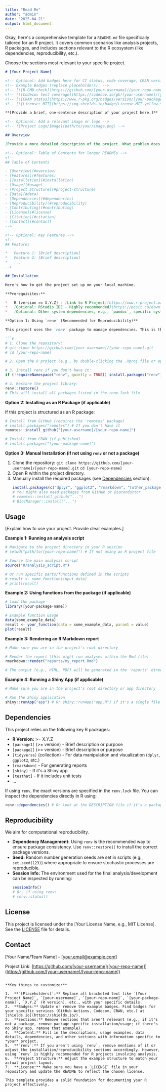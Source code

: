 ```yaml
---
title: "Read Me"
author: "admin"
date: "2025-04-21"
output: html_document
---
```


Okay, here's a comprehensive template for a `README.md` file specifically tailored for an R project. It covers common scenarios like analysis projects, R packages, and includes sections relevant to the R ecosystem (like dependencies, reproducibility, etc.).

Choose the sections most relevant to your specific project.

```markdown
# [Your Project Name]

<!-- Optional: Add badges here for CI status, code coverage, CRAN version, license, etc. -->
<!-- Example Badges (replace placeholders): -->
<!-- [![R-CMD-check](https://github.com/[your-username]/[your-repo-name]/actions/workflows/R-CMD-check.yaml/badge.svg)](https://github.com/[your-username]/[your-repo-name]/actions/workflows/R-CMD-check.yaml) -->
<!-- [![Codecov test coverage](https://codecov.io/gh/[your-username]/[your-repo-name]/branch/main/graph/badge.svg)](https://app.codecov.io/gh/[your-username]/[your-repo-name]?branch=main) -->
<!-- [![CRAN status](https://www.r-pkg.org/badges/version/[your-package-name])](https://CRAN.R-project.org/package=[your-package-name]) -->
<!-- [![License: MIT](https://img.shields.io/badge/License-MIT-yellow.svg)](https://opensource.org/licenses/MIT) -->

**[Provide a brief, one-sentence description of your project here.]**

<!-- Optional: Add a relevant image or logo -->
<!-- ![Project Logo/Image](path/to/your/image.png) -->

## Overview

[Provide a more detailed description of the project. What problem does it solve? What are its main goals? What kind of project is it (e.g., data analysis for a specific paper, an R package for statistical modeling, a Shiny application)?]

<!-- Optional: Table of Contents for longer READMEs -->
<!--
## Table of Contents

- [Overview](#overview)
- [Features](#features)
- [Installation](#installation)
- [Usage](#usage)
- [Project Structure](#project-structure)
- [Data](#data)
- [Dependencies](#dependencies)
- [Reproducibility](#reproducibility)
- [Contributing](#contributing)
- [License](#license)
- [Citation](#citation)
- [Contact](#contact)
-->

<!-- Optional: Key Features -->
<!--
## Features

*   Feature 1: [Brief description]
*   Feature 2: [Brief description]
*   ...
-->

## Installation

Here's how to get the project set up on your local machine.

**Prerequisites:**

*   R (version >= X.Y.Z) - [Link to R Project](https://www.r-project.org/)
*   [Optional: RStudio IDE - Highly recommended](https://posit.co/download/rstudio-desktop/)
*   [Optional: Other system dependencies, e.g., `pandoc`, specific system libraries if needed]

**Option 1: Using `renv` (Recommended for Reproducibility)**

This project uses the `renv` package to manage dependencies. This is the recommended way to ensure you have the exact package versions used during development.

```r
# 1. Clone the repository:
# git clone https://github.com/[your-username]/[your-repo-name].git
# cd [your-repo-name]

# 2. Open the R project (e.g., by double-clicking the .Rproj file or opening R in the directory)

# 3. Install renv if you don't have it:
if (!requireNamespace("renv", quietly = TRUE)) install.packages("renv")

# 4. Restore the project library:
renv::restore()
# This will install all packages listed in the renv.lock file.
```

**Option 2: Installing as an R Package (if applicable)**

If this project is structured as an R package:

```r
# Install from GitHub (requires the 'remotes' package)
# install.packages("remotes") # If you don't have it
remotes::install_github("[your-username]/[your-repo-name]")

# Install from CRAN (if published)
# install.packages("[your-package-name]")
```

**Option 3: Manual Installation (if not using `renv` or not a package)**

1.  Clone the repository:
    `git clone https://github.com/[your-username]/[your-repo-name].git`
    `cd [your-repo-name]`
2.  Open R within the project directory.
3.  Manually install the required packages (see [Dependencies](#dependencies) section):
    ```r
    install.packages(c("dplyr", "ggplot2", "rmarkdown", "[other_package]", "..."))
    # You might also need packages from GitHub or Bioconductor
    # remotes::install_github("...")
    # BiocManager::install("...")
    ```

## Usage

[Explain how to use your project. Provide clear examples.]

**Example 1: Running an analysis script**

```r
# Navigate to the project directory in your R session
# setwd("path/to/[your-repo-name]") # If not using an R project file

# Source the main analysis script
source("R/analysis_script.R")

# Or run specific parts/functions defined in the scripts
# result <- some_function(input_data)
# print(result)
```

**Example 2: Using functions from the package (if applicable)**

```r
# Load the package
library([your-package-name])

# Example function usage
data(some_example_data)
result <- your_function(data = some_example_data, param1 = value)
plot(result)
```

**Example 3: Rendering an R Markdown report**

```r
# Make sure you are in the project's root directory

# Render the report (this might run analyses within the Rmd file)
rmarkdown::render("reports/my_report.Rmd")

# The output (e.g., HTML, PDF) will be generated in the 'reports' directory.
```

**Example 4: Running a Shiny App (if applicable)**

```r
# Make sure you are in the project's root directory or app directory

# Run the Shiny application
shiny::runApp("app") # Or shiny::runApp("app.R") if it's a single file app
```

<!-- Optional: Project Structure -->
<!--
## Project Structure

A brief overview of the main directories and files:

```
├── .Rprofile             # R startup configuration (optional, often used with renv)
├── .gitignore            # Specifies intentionally untracked files that Git should ignore
├── [your-project-name].Rproj # RStudio Project file
├── renv.lock             # Records exact package versions used (if using renv)
├── renv/                 # renv library and settings (if using renv)
├── R/                    # Source R scripts and functions
│   ├── analysis_script.R
│   └── utility_functions.R
├── data/                 # Raw or intermediate data files (or scripts to download them)
│   ├── raw/
│   └── processed/
├── reports/              # R Markdown reports, manuscripts, presentations
│   └── my_report.Rmd
├── outputs/              # Generated output files (plots, tables, processed data)
│   ├── figures/
│   └── tables/
├── tests/                # Unit tests (if applicable, especially for packages)
│   └── testthat/
├── man/                  # Package documentation files (if it's a package)
├── vignettes/            # Package vignettes (long-form documentation/tutorials)
├── DESCRIPTION           # Metadata file (required for packages, useful for projects)
├── NAMESPACE             # Defines exported/imported functions (for packages)
├── LICENSE               # Project license file
└── README.md             # This file
```
-->

<!-- Optional: Data Section -->
<!--
## Data

[Explain where the data used in this project comes from.]

*   **Source:** [e.g., Publicly available dataset from URL, generated synthetically, proprietary data]
*   **Location:** [e.g., Included in the `data/raw` directory, needs to be downloaded via `data-raw/download_script.R`, stored externally due to size/privacy]
*   **Format:** [e.g., CSV, RDS, Excel]
*   **Access:** [e.g., If external, provide instructions or link; mention any required credentials or permissions if applicable.]
*   **Preprocessing:** [Briefly describe any major cleaning or preprocessing steps, potentially linking to the relevant script in `R/` or `data-raw/`]

**Note:** [Mention any privacy considerations or data usage restrictions.]
-->

## Dependencies

This project relies on the following key R packages:

*   **R Version:** >= X.Y.Z
*   `[package1]` (>= version) - Brief description or purpose
*   `[package2]` (>= version) - Brief description or purpose
*   `[tidyverse]` (collection) - For data manipulation and visualization (`dplyr`, `ggplot2`, etc.)
*   `[rmarkdown]` - For generating reports
*   `[shiny]` - If it's a Shiny app
*   `[testhat]` - If it includes unit tests
*   ...

If using `renv`, the exact versions are specified in the `renv.lock` file. You can inspect the dependencies directly in R using:

```r
renv::dependencies() # Or look at the DESCRIPTION file if it's a package
```

## Reproducibility

We aim for computational reproducibility.

*   **Dependency Management:** Using `renv` is the recommended way to ensure package consistency. Use `renv::restore()` to install the correct package versions.
*   **Seed:** Random number generation seeds are set in scripts (e.g., `set.seed(123)`) where appropriate to ensure stochastic processes are reproducible.
*   **Session Info:** The environment used for the final analysis/development can be inspected by running:
    ```r
    sessionInfo()
    # Or, if using renv:
    # renv::status()
    ```

<!-- Optional: Contributing Guidelines -->
<!--
## Contributing

Contributions are welcome! If you'd like to contribute, please follow these steps:

1.  **Fork** the repository on GitHub.
2.  **Clone** your fork locally (`git clone git@github.com:your-username/[your-repo-name].git`).
3.  Create a new **branch** for your feature or bug fix (`git checkout -b feature/your-feature-name` or `bugfix/issue-number`).
4.  Make your changes, ensuring code is well-commented and follows the existing style (e.g., [tidyverse style guide](https://style.tidyverse.org/)).
5.  Add **tests** for any new functionality (if applicable).
6.  Ensure all checks and tests pass (e.g., `devtools::check()` if it's a package).
7.  **Commit** your changes (`git commit -m 'Add some feature'`).
8.  **Push** to your fork (`git push origin feature/your-feature-name`).
9.  Open a **Pull Request** on the original repository.

Please report any bugs or suggest features by opening an [issue](https://github.com/[your-username]/[your-repo-name]/issues).

[Optional: Link to a more detailed CONTRIBUTING.md file if you have one.]
-->

## License

This project is licensed under the [Your License Name, e.g., MIT License]. See the [LICENSE](LICENSE) file for details.

<!-- Optional: Citation -->
<!--
## Citation

If you use this project in your research or work, please cite it as follows:

[Your Name/Your Team Name]. ([Year]). *[Your Project Name]* (Version [Version Number]). Retrieved from https://github.com/[your-username]/[your-repo-name]

Or, if there's an associated paper or specific DOI:

[Provide standard citation format for the paper/resource]

A BibTeX entry might look like:
```bibtex
@misc{[unique_citation_key],
  author = {[Your Name or Team Name]},
  title = {[Your Project Name]},
  year = {[Year]},
  howpublished = {\url{https://github.com/[your-username]/[your-repo-name]}},
  note = {Version [Version Number]}
}
```
-->

## Contact

[Your Name/Team Name] - [your.email@example.com]

Project Link: [https://github.com/[your-username]/[your-repo-name]](https://github.com/[your-username]/[your-repo-name])

<!-- Optional: Acknowledgements -->
<!--
## Acknowledgements

*   [Funding source]
*   [Inspiration]
*   [Helpful colleagues or resources]
-->
```

**Key things to customize:**

1.  **`[Placeholders]`:** Replace all bracketed text like `[Your Project Name]`, `[your-username]`, `[your-repo-name]`, `[your-package-name]`, `X.Y.Z` (R version), etc., with your specific details.
2.  **Badges:** Update or remove the example badges. Find badges for your specific services (GitHub Actions, Codecov, CRAN, etc.) at [shields.io](https://shields.io/).
3.  **Sections:** Remove sections that aren't relevant (e.g., if it's not a package, remove package-specific installation/usage; if there's no Shiny app, remove that example).
4.  **Content:** Fill in the descriptions, usage examples, data details, dependencies, and other sections with information specific to *your* project.
5.  **`renv`:** If you aren't using `renv`, remove mentions of it or adjust the installation/reproducibility sections accordingly. However, using `renv` is highly recommended for R projects involving analysis.
6.  **Project Structure:** Adjust the example structure to match your actual project layout.
7.  **License:** Make sure you have a `LICENSE` file in your repository and update the README to reflect the chosen license.

This template provides a solid foundation for documenting your R project effectively.
